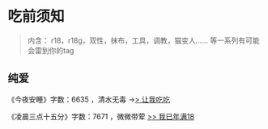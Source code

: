 # 吃前须知
>内含：
r18，r18g，双性，抹布，工具，调教，猫变人……
等一系列有可能会雷到你的tag

## 纯爱
《今夜安睡》字数：6635 ，清水无毒 
-[>> 让我吃吃](今夜安睡.html)


《凌晨三点十五分》字数：7671 ，微微带荤
 [>> 我已年满18](凌晨三点十五分.html)



